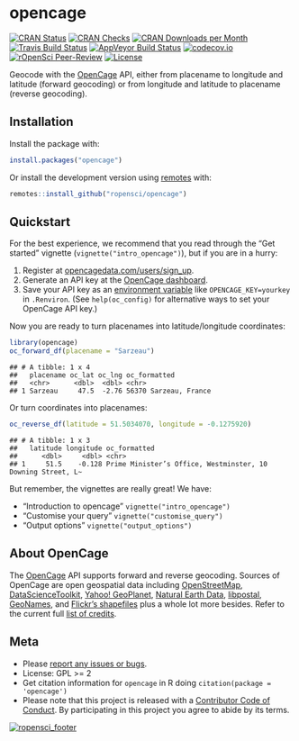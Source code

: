 
<!-- README.md is generated from README.Rmd. Please edit that file -->

# opencage

<!-- badges: start -->

[![CRAN
Status](https://www.r-pkg.org/badges/version/opencage)](https://cran.r-project.org/package=opencage)
[![CRAN
Checks](https://cranchecks.info/badges/worst/opencage)](https://cran.r-project.org/web/checks/check_results_opencage.html)
[![CRAN Downloads per
Month](https://cranlogs.r-pkg.org/badges/opencage)](https://cran.r-project.org/package=opencage)
[![Travis Build
Status](https://travis-ci.org/ropensci/opencage.svg?branch=master)](https://travis-ci.org/ropensci/opencage)
[![AppVeyor Build
Status](https://ci.appveyor.com/api/projects/status/github/ropensci/opencage?branch=master&svg=true)](https://ci.appveyor.com/project/maelle/opencage)
[![codecov.io](https://codecov.io/github/ropensci/opencage/coverage.svg?branch=master)](https://codecov.io/github/ropensci/opencage?branch=master)
[![rOpenSci
Peer-Review](https://badges.ropensci.org/36_status.svg)](https://github.com/ropensci/software-review/issues/36)
[![License](https://img.shields.io/cran/l/opencage)](https://opensource.org/licenses/gpl-license)

<!-- badges: end -->

Geocode with the [OpenCage](https://opencagedata.com/) API, either from
placename to longitude and latitude (forward geocoding) or from
longitude and latitude to placename (reverse geocoding).

## Installation

Install the package with:

``` r
install.packages("opencage")
```

Or install the development version using
[remotes](https://remotes.r-lib.org/) with:

``` r
remotes::install_github("ropensci/opencage")
```

## Quickstart

For the best experience, we recommend that you read through the “Get
started” vignette (`vignette("intro_opencage")`), but if you are in a
hurry:

1.  Register at
    [opencagedata.com/users/sign\_up](https://opencagedata.com/users/sign_up).
2.  Generate an API key at the [OpenCage
    dashboard](https://opencagedata.com/dashboard#api-keys).
3.  Save your API key as an [environment
    variable](https://rstats.wtf/r-startup.html#renviron) like
    `OPENCAGE_KEY=yourkey` in `.Renviron`. (See `help(oc_config)` for
    alternative ways to set your OpenCage API key.)

Now you are ready to turn placenames into latitude/longitude
coordinates:

``` r
library(opencage)
oc_forward_df(placename = "Sarzeau")
```

    ## # A tibble: 1 x 4
    ##   placename oc_lat oc_lng oc_formatted         
    ##   <chr>      <dbl>  <dbl> <chr>                
    ## 1 Sarzeau     47.5  -2.76 56370 Sarzeau, France

Or turn coordinates into placenames:

``` r
oc_reverse_df(latitude = 51.5034070, longitude = -0.1275920)
```

    ## # A tibble: 1 x 3
    ##   latitude longitude oc_formatted                                               
    ##      <dbl>     <dbl> <chr>                                                      
    ## 1     51.5    -0.128 Prime Minister’s Office, Westminster, 10 Downing Street, L~

But remember, the vignettes are really great\! We have:

  - “Introduction to opencage” `vignette("intro_opencage")`
  - “Customise your query” `vignette("customise_query")`
  - “Output options” `vignette("output_options")`

## About OpenCage

The [OpenCage](https://opencagedata.com/) API supports forward and
reverse geocoding. Sources of OpenCage are open geospatial data
including [OpenStreetMap](https://www.openstreetmap.org/),
[DataScienceToolkit](https://github.com/petewarden/dstk), [Yahoo\!
GeoPlanet](https://developer.yahoo.com/geo/geoplanet/data/), [Natural
Earth Data](https://www.naturalearthdata.com/),
[libpostal](https://github.com/openvenues/libpostal),
[GeoNames](https://www.geonames.org/), and [Flickr’s
shapefiles](https://code.flickr.net/2009/05/21/flickr-shapefiles-public-dataset-10/)
plus a whole lot more besides. Refer to the current full [list of
credits](https://opencagedata.com/credits).

## Meta

  - Please [report any issues or
    bugs](https://github.com/ropensci/opencage/issues).
  - License: GPL \>= 2
  - Get citation information for `opencage` in R doing `citation(package
    = 'opencage')`
  - Please note that this project is released with a [Contributor Code
    of Conduct](CONDUCT.md). By participating in this project you agree
    to abide by its terms.

[![ropensci\_footer](https://ropensci.org/public_images/github_footer.png)](https://ropensci.org)
